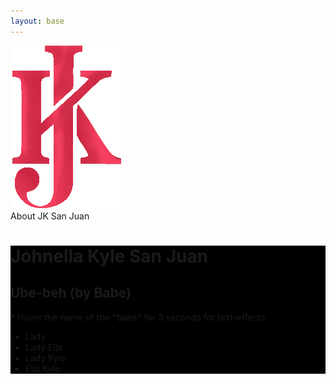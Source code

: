 ```yaml
---
layout: base
---
```


<div class="[font-size:2.1rem] bg-yellow-600 py-5 flex h-[97px] page-header">
  <img src="/assets/images/jk/jk-m.png"
       class="h-[170px] [position:relative] -top-[16px] hover:bg-white/20"
       alt="JK">
  <div class="ml-4 mt-[15px]">About <span class="bg-white/20 p-2 hover:bg-white/50"
    >JK San Juan</span></div>
</div>

<div class="bg-sky-400 w-full mr-[-5px] lg:[display:inline-block] tablet-desktop">
  
  <div class="flex">
    <div class="w-[600px] h-[422px] hover:!bg-gray-900" style="background:
                  url('/assets/images/jk/jk-i.png') black no-repeat; background-size: 100%">
    </div>
    <div class="flex [flex-wrap:wrap] min-w-[600px] w-[50%]" style="background:
                url('/assets/images/jk/jk-login.png') black no-repeat; background-size: 562px">
      <div class="w-[86px] h-[86px] hover:!bg-gray-800" style="background:
                    url('/assets/images/jk/jk-icon-384.png') black no-repeat; background-size: 100%">
      </div>
      <div class="bg-[rgba(248,56,200,0.18)] h-[86px] pr-[87px]">
        <h1 class="ml-2 bg-sky-400 hover:bg-[mediumvioletred]/40 h-[20px]">Johnella Kyle San Juan</h1>
      </div>
      <div class="[flex-basis:100%] [height:0] [font-family:Play]">
        <h2 class="text-white bg-purple-700/20 p-2 hover:text-black animate-text duration-1 my-0"
          >Ube-beh (by Babe)</h2>
        <p class="bg-purple-400/80 p-4 my-0 group/ella"
          >* <span class="bg-white/20 group-hover/ella:bg-white/40 rounded-3xl p-1">Hover</span> the name of <span class="group-hover/ella:text-white">the</span> 
            <span class="group-hover/ella:text-red-600"
            >*babe*</span> for 3 seconds for text-effects</p>
        <ul class="my-0">
          <li><span class="px-4 py-5"
              >Lady</span>
          </li>
          <li>
            <span class="bg-purple-600/20 hover:bg-purple-400 hover:text-white animate-text
                          rounded-3xl px-4 py-5"
              >Lady Ella</span>
          </li>
          <li>
            <span class="bg-purple-600/20 hover:bg-purple-400 hover:text-white animate-text
                          rounded-3xl px-4 py-5"
              >Lady Kyle</span>
          </li>
          <li><span class="px-4 py-5 hover:text-rose-600 hover:font-bold hover:animate-pulse anim-hover-bb"
              >Ella Kyle</span>
          </li>
        </ul>
      </div>
    </div>
    
  </div>
  <div class="w-[600px] h-[422px] hover:!bg-gray-900" style="background:
                url('/assets/images/jk/jk-cd-large.png') black no-repeat; background-size: 100%">
  </div>
  <div class="w-[600px] h-[600px] hover:!bg-gray-200" style="background:
                url('/assets/images/jk/jk-c.png') white no-repeat; background-size: 100%">
  </div>
</div>